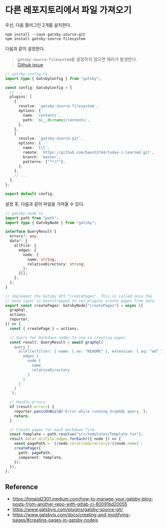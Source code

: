 # 다른 레포지토리에서 파일 가져오기

우선, 다음 플러그인 2개를 설치한다.

```console
npm install --save gatsby-source-git
npm install gatsby-source-filesystem
```

다음과 같이 설정한다.

> `gatsby-source-filesystem`을 설정하지 않으면 에러가 발생한다.  
> [Github issue](https://github.com/stevetweeddale/gatsby-source-git/issues/22)

```ts
// gatsby-config.ts
import type { GatsbyConfig } from "gatsby";

const config: GatsbyConfig = {
  // ...
  plugins: [
    {
      resolve: `gatsby-source-filesystem`,
      options: {
        name: `contents`,
        path: `${__dirname}/contents`,
      },
    },
    {
      resolve: `gatsby-source-git`,
      options: {
        name: `til`,
        remote: `https://github.com/baesh3744/today-i-learned.git`,
        branch: `master`,
        patterns: ["**/*"],
      },
    },
    // ...
  ],
};

export default config;
```

설정 후, 다음과 같이 파일을 가져올 수 있다.

```ts
// gatsby-node.ts
import path from "path";
import type { GatsbyNode } from "gatsby";

interface QueryResult {
  errors?: any;
  data?: {
    allFile: {
      edges: {
        node: {
          name: string;
          relativeDirectory: string;
        };
      }[];
    };
  };
}

// Implement the Gatsby API "createPages". This is called once the
// data layer is bootstrapped to let plugins create pages from data.
export const createPages: GatsbyNode["createPages"] = async ({
  graphql,
  actions,
  reporter,
}) => {
  const { createPage } = actions;

  // Query for markdown nodes to use in creating pages.
  const result: QueryResult = await graphql(`
    query {
      allFile(filter: { name: { ne: "README" }, extension: { eq: "md" } }) {
        edges {
          node {
            name
            relativeDirectory
          }
        }
      }
    }
  `);

  // Handle errors
  if (result.errors) {
    reporter.panicOnBuild(`Error while running GraphQL query.`);
    return;
  }

  // Create pages for each markdown file.
  const template = path.resolve("src/templates/Template.tsx");
  result.data?.allFile.edges.forEach(({ node }) => {
    const pagePath = `${node.relativeDirectory}/${node.name}`;
    createPage({
      path: pagePath,
      component: template,
    });
  });
};
```

## Reference

- https://hmajid2301.medium.com/how-to-manage-your-gatsby-blog-posts-from-another-repo-with-gitlab-ci-80091bd20055
- https://www.gatsbyjs.com/plugins/gatsby-source-git/
- https://www.gatsbyjs.com/docs/creating-and-modifying-pages/#creating-pages-in-gatsby-nodejs
